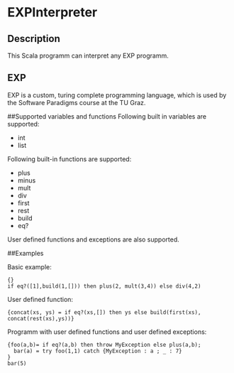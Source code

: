 # EXPInterpreter

## Description
This Scala programm can interpret any EXP programm.

## EXP
EXP is a custom, turing complete programming language, which is used by the Software Paradigms course at the TU Graz. 

##Supported variables and functions
Following built in variables are supported:
 - int
 - list
 
Following built-in functions are supported:
 - plus
 - minus
 - mult
 - div
 - first
 - rest
 - build
 - eq?
 
User defined functions and exceptions are also supported.

##Examples

Basic example:

```
{}
if eq?([1],build(1,[])) then plus(2, mult(3,4)) else div(4,2)
```

User defined function:

```
{concat(xs, ys) = if eq?(xs,[]) then ys else build(first(xs), concat(rest(xs),ys))}
```

Programm with user defined functions and user defined exceptions:

```
{foo(a,b)= if eq?(a,b) then throw MyException else plus(a,b);
  bar(a) = try foo(1,1) catch {MyException : a ; _ : 7}
}
bar(5)
```

